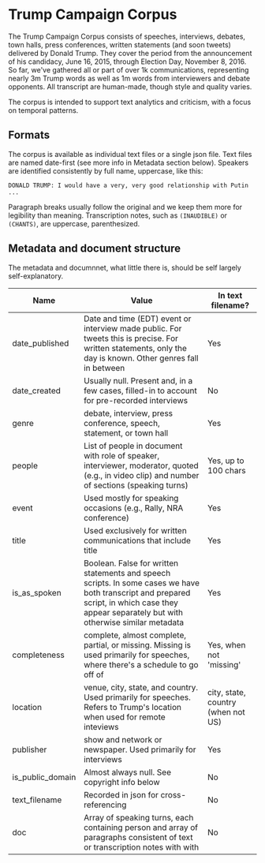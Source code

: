 # Trump Campaign Corpus

The Trump Campaign Corpus consists of speeches, interviews, debates, town halls, press conferences, written statements (and soon tweets) delivered by Donald Trump. They cover the period from the announcement of his candidacy, June 16, 2015, through Election Day, November 8, 2016. So far, we've gathered all or part of over 1k communications, representing nearly 3m Trump words as well as 1m words from interviewers and debate opponents. All transcript are human-made, though style and quality varies.

The corpus is intended to support text analytics and criticism, with a focus on temporal patterns.

## Formats

The corpus is available as individual text files or a single json file. Text files are named date-first (see more info in Metadata section below). Speakers are identified consistently by full name, uppercase, like this: 

```DONALD TRUMP: I would have a very, very good relationship with Putin ...```

Paragraph breaks usually follow the original and we keep them more for legibility than meaning. Transcription notes, such as `(INAUDIBLE)` or `(CHANTS)`, are uppercase, parenthesized. 

## Metadata and document structure

The metadata and documnnet, what little there is, should be self largely self-explanatory. 

| Name | Value | In text filename? | 
| --- | --- | --- |
| date_published | Date and time (EDT) event or interview made public. For tweets this is precise. For written statements, only the day is known. Other genres fall in between | Yes |
| date_created | Usually null. Present and, in a few cases, filled-in to account for pre-recorded interviews | No |
| genre | debate, interview, press conference, speech, statement, or town hall | Yes |
| people | List of people in document with role of speaker, interviewer, moderator, quoted (e.g., in video clip) and number of sections (speaking turns) | Yes, up to 100 chars |
| event | Used mostly for speaking occasions (e.g., Rally, NRA conference) | Yes |
| title | Used exclusively for written communications that include title | Yes |
| is_as_spoken | Boolean. False for written statements and speech scripts. In some cases we have both transcript and prepared script, in which case they appear separately but with otherwise similar metadata | Yes |
| completeness | complete, almost complete, partial, or missing. Missing is used primarily for speeches, where there's a schedule to go off of | Yes, when not 'missing' |
| location | venue, city, state, and country. Used primarily for speeches. Refers to Trump's location when used for remote inteviews | city, state, country (when not US) |
| publisher | show and network or newspaper. Used primarily for interviews | Yes |
| is_public_domain | Almost always null. See copyright info below | No |
| text_filename | Recorded in json for cross-referencing | No |
| doc | Array of speaking turns, each containing person and array of paragraphs consistent of text or transcription notes with with | No |


